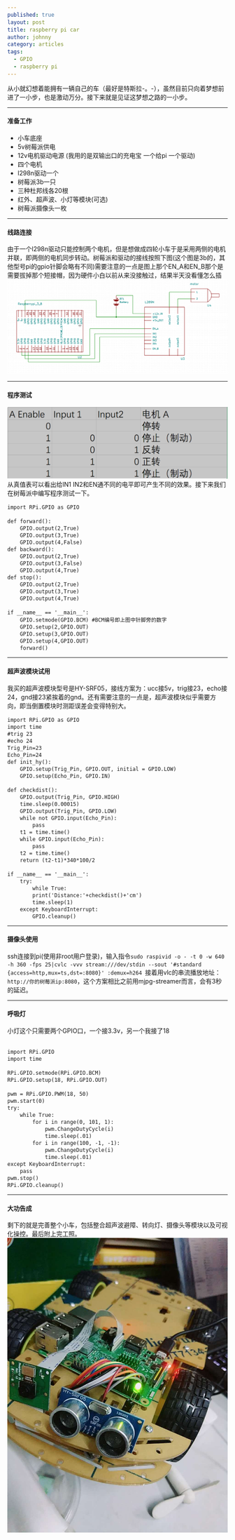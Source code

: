```yaml
---
published: true
layout: post
title: raspberry pi car
author: johnny
category: articles
tags:
  - GPIO
  - raspberry pi
---
```


从小就幻想着能拥有一辆自己的车（最好是特斯拉-。-），虽然目前只向着梦想前进了一小步，也是激动万分。接下来就是见证这梦想之路的一小步。  
<!-- more -->  

------------------------------------

#### 准备工作  

- 小车底座
- 5v树莓派供电
- 12v电机驱动电源 (我用的是双输出口的充电宝 一个给pi 一个驱动)
- 四个电机
- l298n驱动一个
- 树莓派3b一只
- 三种杜邦线各20根
- 红外、超声波、小灯等模块(可选)
- 树莓派摄像头一枚

---------------------------------------  

#### 线路连接

由于一个l298n驱动只能控制两个电机，但是想做成四轮小车于是采用两侧的电机并联，即两侧的电机同步转动。树莓派和驱动的接线按照下图(这个图是3b的，其他型号pi的gpio针脚会略有不同)需要注意的一点是图上那个EN_A和EN_B那个是需要拔掉那个短接帽，因为硬件小白以前从来没接触过，结果半天没看懂怎么插  
![](/images/raspberry_car_gpio.png)

---------------------------------------  

#### 程序测试  

![](/images/raspberry_car_l298n.png)  
从真值表可以看出给IN1 IN2和EN通不同的电平即可产生不同的效果。接下来我们在树莓派中编写程序测试一下。
```  
import RPi.GPIO as GPIO

def forward():
	GPIO.output(2,True)
	GPIO.output(3,True)
	GPIO.output(4,False)
def backward():
	GPIO.output(2,True)
	GPIO.output(3,False)
	GPIO.output(4,True)
def stop():
	GPIO.output(2,True)
	GPIO.output(3,True)
	GPIO.output(4,True)

if __name__ == '__main__':
	GPIO.setmode(GPIO.BCM) #BCM编号即上图中针脚旁的数字
	GPIO.setup(2,GPIO.OUT)
	GPIO.setup(3,GPIO.OUT)
	GPIO.setup(4,GPIO.OUT)
	forward()  
```  
--------------------------------------- 

#### 超声波模块试用  

我买的超声波模块型号是HY-SRF05，接线方案为：ucc接5v，trig接23，echo接24，gnd接23紧挨着的gnd。还有需要注意的一点是，超声波模块似乎需要方向，即当倒置模块时测距误差会变得特别大。
```  
import RPi.GPIO as GPIO
import time
#trig 23
#echo 24
Trig_Pin=23
Echo_Pin=24
def init_hy():
	GPIO.setup(Trig_Pin, GPIO.OUT, initial = GPIO.LOW)
	GPIO.setup(Echo_Pin, GPIO.IN)

def checkdist():
	GPIO.output(Trig_Pin, GPIO.HIGH)
    time.sleep(0.00015)
    GPIO.output(Trig_Pin, GPIO.LOW)
    while not GPIO.input(Echo_Pin):
        pass
    t1 = time.time()
    while GPIO.input(Echo_Pin):
        pass
    t2 = time.time()
    return (t2-t1)*340*100/2

if __name__ == '__main__':
	try:
   		while True:
        print('Distance:'+checkdist()+'cm')
        time.sleep(1)
	except KeyboardInterrupt:
    	GPIO.cleanup()
```  
---------------------------------------  

#### 摄像头使用  

ssh连接到pi(使用非root用户登录)，输入指令``` sudo raspivid -o - -t 0 -w 640 -h 360 -fps 25|cvlc -vvv stream:///dev/stdin --sout '#standard {access=http,mux=ts,dst=:8080}' :demux=h264  ```接着用vlc的串流播放地址：```http://你的树莓派ip:8080```，这个方案相比之前用mjpg-streamer而言，会有3秒的延迟。

---------------------------------------  

#### 呼吸灯  

小灯这个只需要两个GPIO口，一个接3.3v，另一个我接了18
```  

import RPi.GPIO
import time

RPi.GPIO.setmode(RPi.GPIO.BCM)
RPi.GPIO.setup(18, RPi.GPIO.OUT)

pwm = RPi.GPIO.PWM(18, 50)
pwm.start(0)
try:
    while True:
        for i in range(0, 101, 1):
            pwm.ChangeDutyCycle(i)
            time.sleep(.01)
        for i in range(100, -1, -1):
            pwm.ChangeDutyCycle(i)
            time.sleep(.01)
except KeyboardInterrupt:
    pass
pwm.stop()
RPi.GPIO.cleanup()
```
---------------------------------------  

#### 大功告成  

剩下的就是完善整个小车，包括整合超声波避障、转向灯、摄像头等模块以及可视化操控。最后附上完工照。  
![](/images/raspberry_car_fin.jpg)
